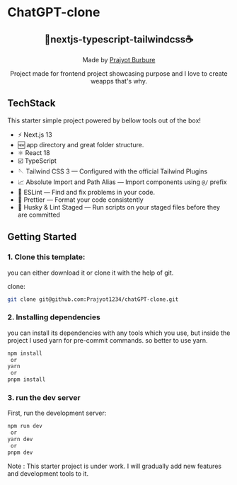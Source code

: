 # ChatGPT-clone

<div align="center">
  <h2>🥤nextjs-typescript-tailwindcss☕</h2>
  <p>Made by <a href="https://www.linkedin.com/in/prajyot-burbure-6b8643190/">Prajyot Burbure</a></p>
  <p>Project made for frontend project showcasing purpose and I love to create weapps that's why.</p>
</div>

## TechStack

This starter simple project powered by bellow tools out of the box!

- ⚡️ Next.js 13
- 🆕 app directory and great folder structure.
- ⚛️ React 18
- ☑️ TypeScript
- 🪡 Tailwind CSS 3 — Configured with the official Tailwind Plugins
- 📈 Absolute Import and Path Alias — Import components using `@/` prefix
- 📏 ESLint — Find and fix problems in your code.
- 💖 Prettier — Format your code consistently
- 🐶 Husky & Lint Staged — Run scripts on your staged files before they are committed

## Getting Started

### 1. Clone this template:
 you can either download it or clone it with the help of git. 
 
 clone:
 ```bash 
 git clone git@github.com:Prajyot1234/chatGPT-clone.git
 ```

### 2. Installing dependencies 
 you can install its dependencies with any tools which you use, but inside the project I used yarn for pre-commit commands.
   so better to use yarn.


```bash
npm install
 or
yarn
 or
pnpm install
```
### 3. run the dev server
First, run the development server:

```bash
npm run dev
 or
yarn dev
 or
pnpm dev
```
Note : This starter project is under work. I will gradually add new features and development tools to it. 
